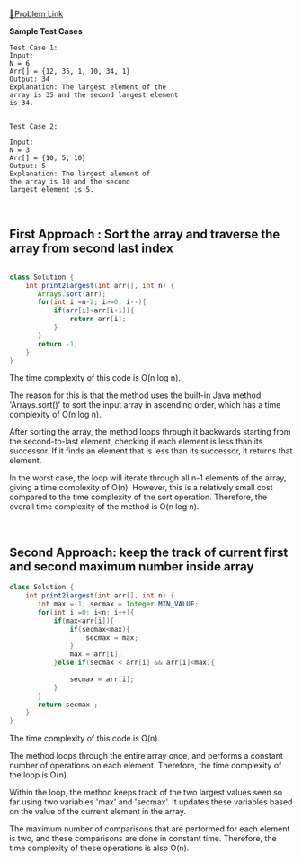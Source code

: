[📍Problem Link](https://practice.geeksforgeeks.org/problems/second-largest3735/1?utm_source=youtube&utm_medium=collab_striver_ytdescription&utm_campaign=second-largest)


**Sample Test Cases**

```
Test Case 1:
Input: 
N = 6
Arr[] = {12, 35, 1, 10, 34, 1}
Output: 34
Explanation: The largest element of the 
array is 35 and the second largest element
is 34.


Test Case 2:

Input: 
N = 3
Arr[] = {10, 5, 10}
Output: 5
Explanation: The largest element of 
the array is 10 and the second 
largest element is 5.
```

<br>

## First Approach : Sort the array and traverse the array from second last index


```java

class Solution {
    int print2largest(int arr[], int n) {
       Arrays.sort(arr);
       for(int i =n-2; i>=0; i--){
           if(arr[i]<arr[i+1]){
               return arr[i];
           }
       }
       return -1;
    }
}
```

The time complexity of this code is O(n log n).

The reason for this is that the method uses the built-in Java method 'Arrays.sort()' to sort the input array in ascending order, which has a time complexity of O(n log n).

After sorting the array, the method loops through it backwards starting from the second-to-last element, checking if each element is less than its successor. If it finds an element that is less than its successor, it returns that element.

In the worst case, the loop will iterate through all n-1 elements of the array, giving a time complexity of O(n). However, this is a relatively small cost compared to the time complexity of the sort operation. Therefore, the overall time complexity of the method is O(n log n).

<br>

## Second Approach: keep the track of current first and second maximum number inside array 

```java
class Solution {
    int print2largest(int arr[], int n) {
       int max =-1, secmax = Integer.MIN_VALUE;
       for(int i =0; i<n; i++){
           if(max<arr[i]){
               if(secmax<max){
                   secmax = max;
               }
               max = arr[i];
           }else if(secmax < arr[i] && arr[i]<max){
               
               secmax = arr[i];
           }
       }
       return secmax ;
    }
}
```




The time complexity of this code is O(n).

The method loops through the entire array once, and performs a constant number of operations on each element. Therefore, the time complexity of the loop is O(n).

Within the loop, the method keeps track of the two largest values seen so far using two variables 'max' and 'secmax'. It updates these variables based on the value of the current element in the array.

The maximum number of comparisons that are performed for each element is two, and these comparisons are done in constant time. Therefore, the time complexity of these operations is also O(n).
